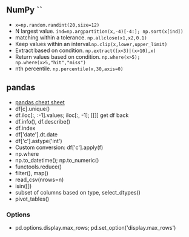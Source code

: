 ## NumPy ``
* `x=np.random.randint(20,size=12)`
* N largest value. `ind=np.argpartition(x,-4)[-4:]; np.sort(x[ind])`
* matching within a tolerance. `np.allclose(x1,x2,0.1)`
* Keep values within an interval.`np.clip(x,lower,upper_limit)`
* Extract based on condition. `np.extract((x<3)|(x>10),x)`
* Return values based on condition. `np.where(x>5); np.where(x>5,"hit","miss")`
* nth percentile. `np.percentile(x,30,axis=0)`


## pandas
* [pandas cheat sheet](https://github.com/pandas-dev/pandas/blob/master/doc/cheatsheet/Pandas_Cheat_Sheet.pdf)
* df[c].unique()
* df.iloc[:, :-1].values; iloc[:, -1]; [[]] get df back
* df.info(), df.describe()
* df.index
* df['date'].dt.date
* df['c'].astype('int')
* Custom conversion: df['c'].apply(f)
* np.where
* np.to_datetime(); np.to_numeric()
* functools.reduce()
* filter(), map()
* read_csv(nrows=n)
* isin([])
* subset of columns based on type, select_dtypes()
* pivot_tables()


### Options
* pd.options.display.max_rows; pd.set_option('display.max_rows')

